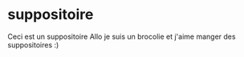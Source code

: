 # suppositoire
Ceci est un suppositoire
Allo je suis un brocolie et j'aime manger des suppositoires :)